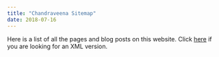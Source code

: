 ```yaml
---
title: "Chandraveena Sitemap"
date: 2018-07-16
---
```

Here is a list of all the pages and blog posts on this website. Click [here](/sitemap.xml) if you are looking for an XML version.

<br><br>
<site-map></site-map>
